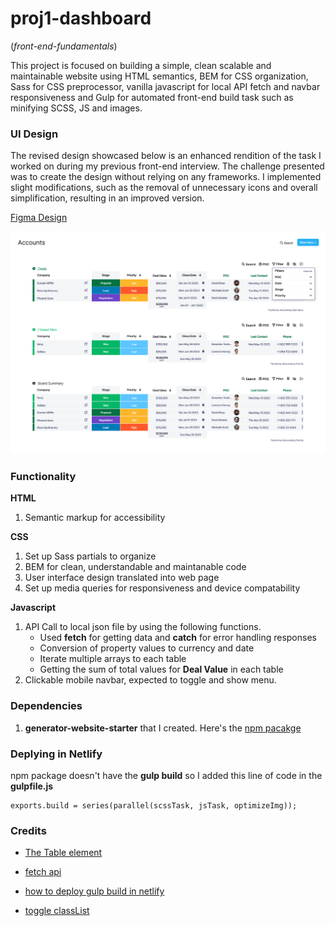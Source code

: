 # proj1-dashboard

(_front-end-fundamentals_)

This project is focused on building a simple, clean scalable and maintainable website using HTML semantics, BEM for CSS organization, Sass for CSS preprocessor, vanilla javascript for local API fetch and navbar responsiveness and Gulp for automated front-end build task such as minifying SCSS, JS and images.

### UI Design

The revised design showcased below is an enhanced rendition of the task I worked on during my previous front-end interview. The challenge presented was to create the design without relying on any frameworks. I implemented slight modifications, such as the removal of unnecessary icons and overall simplification, resulting in an improved version.

[Figma Design](https://www.figma.com/proto/cAv6BuAe7SW9SskPRLGgy6/Dashboard-revised-proj1?type=design&node-id=60-791&scaling=contain&page-id=0%3A1)

![UI Design](./app/images/UI-Design.png)

### Functionality

**HTML**

1. Semantic markup for accessibility

**CSS**

1. Set up Sass partials to organize
2. BEM for clean, understandable and maintanable code
3. User interface design translated into web page
4. Set up media queries for responsiveness and device compatability

**Javascript**

1. API Call to local json file by using the following functions.
   - Used **fetch** for getting data and **catch** for error handling responses
   - Conversion of property values to currency and date
   - Iterate multiple arrays to each table
   - Getting the sum of total values for **Deal Value** in each table
2. Clickable mobile navbar, expected to toggle and show menu.

### Dependencies

1. **generator-website-starter** that I created. Here's the [npm pacakge](https://www.npmjs.com/package/generator-website-starter)

### Deplying in Netlify

npm package doesn't have the **gulp build** so I added this line of code in the **gulpfile.js**

```
exports.build = series(parallel(scssTask, jsTask, optimizeImg));
```

### Credits

- [The Table element](https://developer.mozilla.org/en-US/docs/Web/HTML/Element/table#browser_compatibility)

- [fetch api](https://www.youtube.com/watch?v=eS-FVnhjvEQ)

- [how to deploy gulp build in netlify](https://www.youtube.com/watch?v=KQp3VKSYQ_U)

- [toggle classList](https://www.w3schools.com/howto/tryit.asp?filename=tryhow_js_toggle_class)
